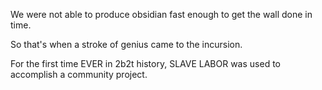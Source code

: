 We were not able to produce obsidian fast enough to get the wall done in time.

So that's when a stroke of genius came to the incursion.

For the first time EVER in 2b2t history, SLAVE LABOR was used to accomplish a community project.
